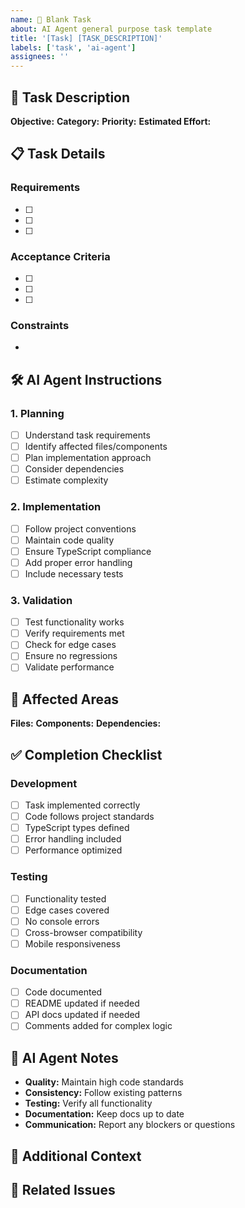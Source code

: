 ```yaml
---
name: 📝 Blank Task
about: AI Agent general purpose task template
title: '[Task] [TASK_DESCRIPTION]'
labels: ['task', 'ai-agent']
assignees: ''
---
```


## 🎯 Task Description

**Objective:** <!-- What needs to be accomplished? -->
**Category:** <!-- Development/Design/Documentation/Other -->
**Priority:** <!-- High/Medium/Low -->
**Estimated Effort:** <!-- Small/Medium/Large -->

## 📋 Task Details

### Requirements
- [ ] <!-- Requirement 1 -->
- [ ] <!-- Requirement 2 -->
- [ ] <!-- Requirement 3 -->

### Acceptance Criteria
- [ ] <!-- Criteria 1 -->
- [ ] <!-- Criteria 2 -->
- [ ] <!-- Criteria 3 -->

### Constraints
- <!-- Any limitations or constraints -->

## 🛠️ AI Agent Instructions

### 1. Planning
- [ ] Understand task requirements
- [ ] Identify affected files/components
- [ ] Plan implementation approach
- [ ] Consider dependencies
- [ ] Estimate complexity

### 2. Implementation
- [ ] Follow project conventions
- [ ] Maintain code quality
- [ ] Ensure TypeScript compliance
- [ ] Add proper error handling
- [ ] Include necessary tests

### 3. Validation
- [ ] Test functionality works
- [ ] Verify requirements met
- [ ] Check for edge cases
- [ ] Ensure no regressions
- [ ] Validate performance

## 📁 Affected Areas

**Files:** <!-- List files that may be modified -->
**Components:** <!-- List components involved -->
**Dependencies:** <!-- Any new dependencies needed -->

## ✅ Completion Checklist

### Development
- [ ] Task implemented correctly
- [ ] Code follows project standards
- [ ] TypeScript types defined
- [ ] Error handling included
- [ ] Performance optimized

### Testing
- [ ] Functionality tested
- [ ] Edge cases covered
- [ ] No console errors
- [ ] Cross-browser compatibility
- [ ] Mobile responsiveness

### Documentation
- [ ] Code documented
- [ ] README updated if needed
- [ ] API docs updated if needed
- [ ] Comments added for complex logic

## 🚀 AI Agent Notes

- **Quality:** Maintain high code standards
- **Consistency:** Follow existing patterns
- **Testing:** Verify all functionality
- **Documentation:** Keep docs up to date
- **Communication:** Report any blockers or questions

## 📖 Additional Context

<!-- Add any additional information, links, or context that might be helpful -->

## 🔗 Related Issues

<!-- Link to related issues or PRs if applicable -->
